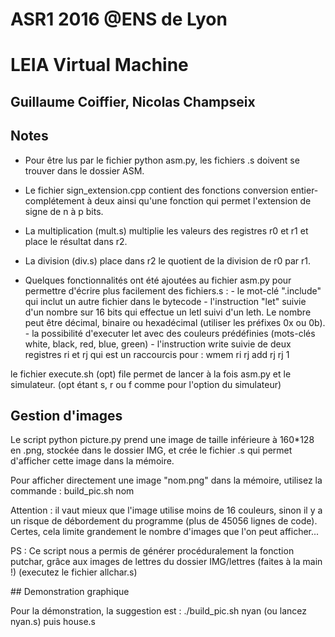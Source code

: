 # ASR1 2016 @ENS de Lyon
# LEIA Virtual Machine
## Guillaume Coiffier, Nicolas Champseix

## Notes

- Pour être lus par le fichier python asm.py, les fichiers .s doivent se trouver dans le dossier ASM.

- Le fichier sign_extension.cpp contient des fonctions conversion entier-complétement à deux ainsi qu'une fonction qui permet l'extension de signe de n à p bits.

- La multiplication (mult.s) multiplie les valeurs des registres r0 et r1 et place le résultat dans r2.

- La division (div.s) place dans r2 le quotient de la division de r0 par r1.

- Quelques fonctionnalités ont été ajoutées au fichier asm.py pour permettre d'écrire plus facilement des fichiers.s :
      - le mot-clé ".include" qui inclut un autre fichier dans le bytecode
      - l'instruction "let" suivie d'un nombre sur 16 bits qui effectue un letl suivi d'un leth. Le nombre peut être décimal, binaire ou hexadécimal (utiliser les préfixes 0x ou 0b).
      - la possibilité d'executer let avec des couleurs prédéfinies (mots-clés white, black, red, blue, green)
      - l'instruction write suivie de deux registres ri et rj qui est un raccourcis pour :
      		wmem ri rj
      		add rj rj 1


le fichier execute.sh (opt) file permet de lancer à la fois asm.py et le simulateur. (opt étant s, r ou f comme pour l'option du simulateur)

## Gestion d'images

Le script python picture.py prend une image de taille inférieure à 160*128 en .png, stockée dans le dossier IMG, et crée le fichier .s qui permet d'afficher cette image dans la mémoire.

Pour afficher directement une image "nom.png" dans la mémoire, utilisez la commande :
	build_pic.sh nom

Attention : il vaut mieux que l'image utilise moins de 16 couleurs, sinon il y a un risque de débordement du programme (plus de 45056 lignes de code). Certes, cela limite grandement le nombre d'images que l'on peut afficher...

PS : Ce script nous a permis de générer procéduralement la fonction putchar, grâce aux images de lettres du dossier IMG/lettres (faites à la main !) (executez le fichier allchar.s)


## Demonstration graphique

Pour la démonstration, la suggestion est :
./build_pic.sh nyan (ou lancez nyan.s)  puis   house.s
